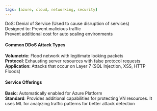 ```yaml
---
tags: [azure, cloud, networking, security]
---
```


DoS: Denial of Service (Used to cause disruption of services)  
Designed to: Prevent malicious traffic  
Prevent additional cost for auto scaling environments

#### Common DDoS Attack Types
**Volumetric**: Flood network with legitimate looking packets  
**Protocol**: Exhausting server resources with false protocol requests  
**Application**: Attacks that occur on Layer 7 (SQL Injection, XSS, HTTP Floods)

#### Service Offerings
**Basic**: Automatically enabled for Azure Platform  
**Standard**: Provides additional capabilities for protecting VN resources. It uses ML for analyzing traffic patterns for better attack detection
